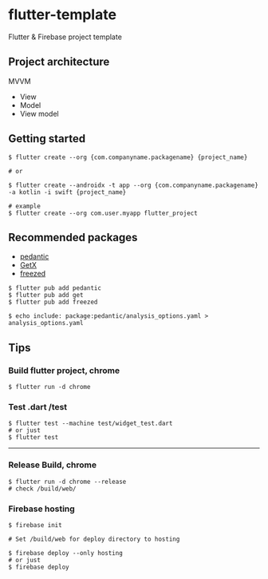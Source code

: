 # flutter-template

Flutter & Firebase project template


## Project architecture
MVVM
* View
* Model
* View model

## Getting started
```
$ flutter create --org {com.companyname.packagename} {project_name}

# or

$ flutter create --androidx -t app --org {com.companyname.packagename} -a kotlin -i swift {project_name}

# example
$ flutter create --org com.user.myapp flutter_project
```

## Recommended packages
* [pedantic](https://pub.dev/packages/pedantic)
* [GetX](https://pub.dev/packages/get)
* [freezed](https://pub.dev/packages/freezed)

```
$ flutter pub add pedantic
$ flutter pub add get
$ flutter pub add freezed

$ echo include: package:pedantic/analysis_options.yaml > analysis_options.yaml
```



## Tips

### Build flutter project, chrome 
```
$ flutter run -d chrome
```

### Test .dart /test
```
$ flutter test --machine test/widget_test.dart
# or just
$ flutter test
```

---

### Release Build, chrome
```
$ flutter run -d chrome --release
# check /build/web/
```

### Firebase hosting
```
$ firebase init

# Set /build/web for deploy directory to hosting

$ firebase deploy --only hosting
# or just
$ firebase deploy
```

